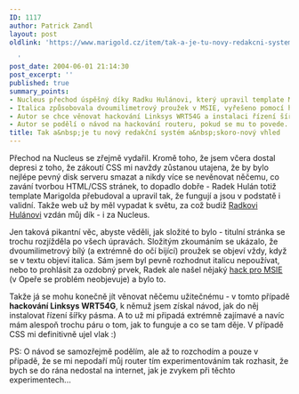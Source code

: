 ```yaml
---
ID: 1117
author: Patrick Zandl
layout: post
oldlink: 'https://www.marigold.cz/item/tak-a-je-tu-novy-redakcni-system-a-skoro-novy-vhled

  '
post_date: 2004-06-01 21:14:30
post_excerpt: ''
published: true
summary_points:
- Nucleus přechod úspěšný díky Radku Hulánovi, který upravil template Marigold.
- Italica způsobovala dvoumilimetrový proužek v MSIE, vyřešeno pomocí hacku.
- Autor se chce věnovat hackování Linksys WRT54G a instalaci řízení šířky pásma.
- Autor se podělí o návod na hackování routeru, pokud se mu to povede.
title: Tak a&nbsp;je tu nový redakční systém a&nbsp;skoro-nový vhled
---
```


<p>
Přechod na Nucleus se zřejmě vydařil. Kromě toho, že jsem včera dostal depresi z toho, že zákoutí CSS mi navždy zůstanou utajena, že by bylo nejlépe pevný disk serveru smazat a nikdy více se nevěnovat něčemu, co zavání tvorbou HTML/CSS stránek, to dopadlo dobře - Radek Hulán totiž template Marigolda přebudoval a upravil tak, že fungují a jsou v podstatě i validní. Takže web už by měl vypadat k světu, za což budiž <a href="http://hulan.info/blog">Radkovi Hulánovi</a> vzdán můj dík - i za Nucleus. </p>

<p>
Jen taková pikantní věc, abyste věděli, jak složité to bylo - titulní stránka se trochu rozjížděla po všech úpravách. Složitým zkoumáním se ukázalo, že dvoumilimetrový bílý (a extrémně do očí bijící) proužek se objeví vždy, když se v textu objeví italica. Sám jsem byl pevně rozhodnut italicu nepoužívat, nebo to prohlásit za ozdobný prvek, Radek ale našel nějaký <a href="http://www.positioniseverything.net/guests/italicbug-ie.html">hack pro MSIE</a> (v Opeře se problém neobjevuje) a bylo to. </p>

<p>
Takže já se mohu konečně jít věnovat něčemu užitečnému - v tomto případě <b>hackování Linksys WRT54G</b>, k němuž jsem získal návod, jak do něj instalovat řízení šířky pásma. A to už mi připadá extrémně zajímavé a navíc mám alespoň trochu páru o tom, jak to funguje a co se tam děje. V případě CSS mi definitivně ujel vlak :)</p>

<p>
PS: O návod se samozřejmě podělím, ale až to rozchodím a pouze v případě, že se mi nepodaří můj router tím experimentováním tak rozhasit, že bych se do rána nedostal na internet, jak je zvykem při těchto experimentech...
</p>